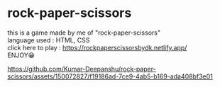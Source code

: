 # rock-paper-scissors
this is a game made by me of "rock-paper-scissors" <br>
language used : HTML, CSS <br>
click here to play : https://rockpaperscissorsbydk.netlify.app/ <br>
ENJOY😁


https://github.com/Kumar-Deepanshu/rock-paper-scissors/assets/150072827/f19186ad-7ce9-4ab5-b169-ada408bf3e01




